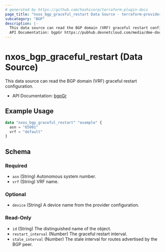 ```yaml
---
# generated by https://github.com/hashicorp/terraform-plugin-docs
page_title: "nxos_bgp_graceful_restart Data Source - terraform-provider-nxos"
subcategory: "BGP"
description: |-
  This data source can read the BGP domain (VRF) graceful restart configuration.
  API Documentation: bgpGr https://pubhub.devnetcloud.com/media/dme-docs-10-2-2/docs/Routing%20and%20Forwarding/bgp:Gr/
---
```


# nxos_bgp_graceful_restart (Data Source)

This data source can read the BGP domain (VRF) graceful restart configuration.

- API Documentation: [bgpGr](https://pubhub.devnetcloud.com/media/dme-docs-10-2-2/docs/Routing%20and%20Forwarding/bgp:Gr/)

## Example Usage

```terraform
data "nxos_bgp_graceful_restart" "example" {
  asn = "65001"
  vrf = "default"
}
```

<!-- schema generated by tfplugindocs -->
## Schema

### Required

- `asn` (String) Autonomous system number.
- `vrf` (String) VRF name.

### Optional

- `device` (String) A device name from the provider configuration.

### Read-Only

- `id` (String) The distinguished name of the object.
- `restart_interval` (Number) The graceful restart interval.
- `stale_interval` (Number) The stale interval for routes advertised by the BGP peer.


